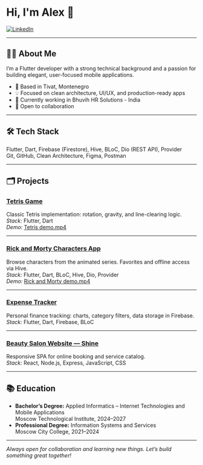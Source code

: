 # Hi, I'm Alex 👋

[![LinkedIn](https://img.shields.io/badge/LinkedIn-blue?logo=linkedin)](https://www.linkedin.com/in/alex-yu21)

---

## 👩‍💻 About Me

I’m a Flutter developer with a strong technical background and a passion for building elegant, user-focused mobile applications.

- 📍 Based in Tivat, Montenegro
- 💡 Focused on clean architecture, UI/UX, and production-ready apps
- 🚀 Currently working in Bhuvih HR Solutions - India
- 🤝 Open to collaboration

---

## 🛠️ Tech Stack

Flutter, Dart, Firebase (Firestore), Hive, BLoC, Dio (REST API), Provider  
Git, GitHub, Clean Architecture, Figma, Postman  

---

## 🗂️ Projects

### [Tetris Game](https://github.com/Alex-Yu21/tetris)
Classic Tetris implementation: rotation, gravity, and line-clearing logic.  
*Stack:* Flutter, Dart  
*Demo:* [Tetris demo.mp4]([link-to-demo](https://drive.google.com/file/d/1taNvaVJcDeDBvSSDnQACHdbXCWrCeDGV/view?usp=sharing))

---

### [Rick and Morty Characters App](https://github.com/Alex-Yu21/rick_and_morty)
Browse characters from the animated series. Favorites and offline access via Hive.  
*Stack:* Flutter, Dart, BLoC, Hive, Dio, Provider  
*Demo:* [Rick and Morty demo.mp4](https://drive.google.com/file/d/1VOyPtN3TUKossq31uFFba8uEOr086hGZ/view)

---

### [Expense Tracker](https://github.com/Alex-Yu21/expense_tracker)
Personal finance tracking: charts, category filters, data storage in Firebase.  
*Stack:* Flutter, Dart, Firebase, BLoC

---

### [Beauty Salon Website — Shine](https://github.com/Alex-Yu21/Shine)
Responsive SPA for online booking and service catalog.  
*Stack:* React, Node.js, Express, JavaScript, CSS

---

## 📚 Education

- **Bachelor’s Degree:** Applied Informatics – Internet Technologies and Mobile Applications  
  Moscow Technological Institute, 2024–2027
- **Professional Degree:** Information Systems and Services  
  Moscow City College, 2021–2024

---

*Always open for collaboration and learning new things. Let’s build something great together!*
